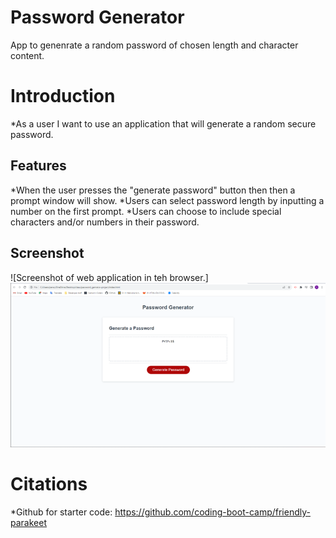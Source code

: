 # Password Generator
App to genenrate a random password of chosen length and character content.

# Introduction
*As a user I want to use an application that will generate a random secure password.

## Features
*When the user presses the "generate password" button then then a prompt window will show.
*Users can select password length by inputting a number on the first prompt.
*Users can choose to include special characters and/or numbers in their password.

## Screenshot
![Screenshot of web application in teh browser.]![(C:\Users\perez\OneDrive\Desktop\class\password_genrator-project\screenshot-of-webpage.png)](screenshot-of-webpage.png)

# Citations
*Github for starter code: https://github.com/coding-boot-camp/friendly-parakeet